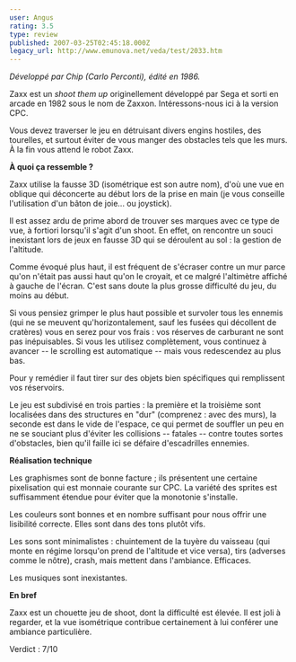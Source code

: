```yaml
---
user: Angus
rating: 3.5
type: review
published: 2007-03-25T02:45:18.000Z
legacy_url: http://www.emunova.net/veda/test/2033.htm
---
```

_Développé par Chip (Carlo Perconti), édité en 1986\._  

  

Zaxx est un _shoot them up_ originellement développé par Sega et sorti en arcade en 1982 sous le nom de Zaxxon. Intéressons-nous ici à la version CPC.  

  

Vous devez traverser le jeu en détruisant divers engins hostiles, des tourelles, et surtout éviter de vous manger des obstacles tels que les murs. À la fin vous attend le robot Zaxx.  

  

**À quoi ça ressemble ?**  

  

Zaxx utilise la fausse 3D (isométrique est son autre nom), d'où une vue en oblique qui déconcerte au début lors de la prise en main (je vous conseille l'utilisation d'un bâton de joie... ou joystick).  

  

Il est assez ardu de prime abord de trouver ses marques avec ce type de vue, à fortiori lorsqu'il s'agit d'un shoot. En effet, on rencontre un souci inexistant lors de jeux en fausse 3D qui se déroulent au sol : la gestion de l'altitude.  

  

Comme évoqué plus haut, il est fréquent de s'écraser contre un mur parce qu'on n'était pas aussi haut qu'on le croyait, et ce malgré l'altimètre affiché à gauche de l'écran. C'est sans doute la plus grosse difficulté du jeu, du moins au début.  

  

Si vous pensiez grimper le plus haut possible et survoler tous les ennemis (qui ne se meuvent qu'horizontalement, sauf les fusées qui décollent de cratères) vous en serez pour vos frais : vos réserves de carburant ne sont pas inépuisables. Si vous les utilisez complètement, vous continuez à avancer -- le scrolling est automatique -- mais vous redescendez au plus bas.  

Pour y remédier il faut tirer sur des objets bien spécifiques qui remplissent vos réservoirs.  

  

Le jeu est subdivisé en trois parties : la première et la troisième sont localisées dans des structures en "dur" (comprenez : avec des murs), la seconde est dans le vide de l'espace, ce qui permet de souffler un peu en ne se souciant plus d'éviter les collisions -- fatales -- contre toutes sortes d'obstacles, bien qu'il faille ici se défaire d'escadrilles ennemies.  

  

**Réalisation technique**  

  

Les graphismes sont de bonne facture ; ils présentent une certaine pixelisation qui est monnaie courante sur CPC. La variété des sprites est suffisamment étendue pour éviter que la monotonie s'installe.  

  

Les couleurs sont bonnes et en nombre suffisant pour nous offrir une lisibilité correcte. Elles sont dans des tons plutôt vifs.  

  

Les sons sont minimalistes : chuintement de la tuyère du vaisseau (qui monte en régime lorsqu'on prend de l'altitude et vice versa), tirs (adverses comme le nôtre), crash, mais mettent dans l'ambiance. Efficaces.  

  

Les musiques sont inexistantes.  

  

**En bref**  

  

Zaxx est un chouette jeu de shoot, dont la difficulté est élevée. Il est joli à regarder, et la vue isométrique contribue certainement à lui conférer une ambiance particulière.  

  

Verdict : 7/10
